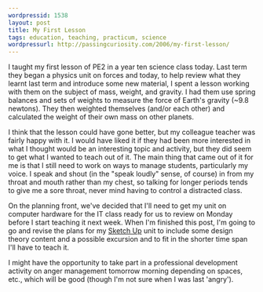 ```yaml
---
wordpressid: 1538
layout: post
title: My First Lesson
tags: education, teaching, practicum, science
wordpressurl: http://passingcuriosity.com/2006/my-first-lesson/
---
```


I taught my first lesson of PE2 in a year ten science class today. Last
term they began a physics unit on forces and today, to help review what
they learnt last term and introduce some new material, I spent a lesson
working with them on the subject of  mass, weight, and gravity. I had
them use spring balances and sets of weights to measure the force of
Earth's gravity (~9.8 newtons). They then weighted themselves (and/or
each other) and calculated the weight of their own mass on other
planets.

I think that the lesson could have gone better, but my colleague teacher
was fairly happy with it. I would have liked it if they had been more
interested in what I thought would be an interesting topic and activity,
but they did seem to get what I wanted to teach out of it. The main
thing that came out of it for me is that I still need to work on ways to
manage students, particularly my voice. I speak and shout (in the "speak
loudly" sense, of course) in from my throat and mouth rather than my
chest, so talking for longer periods tends to give me a sore throat,
never mind having to control a distracted class.

On the planning front, we've decided that I'll need to get my unit on
computer hardware for the IT class ready for us to review on Monday
before I start teaching it next week. When I'm finished this post, I'm
going to go and revise the plans for my <a
href="http://sketchup.google.com/">Sketch Up</a> unit to include some
design theory content and a possible excursion and to fit in the shorter
time span I'll have to teach it.

I might have the opportunity to take part in a professional development
activity on anger management tomorrow morning depending on spaces, etc.,
which will be good (though I'm not sure when I was last 'angry').
